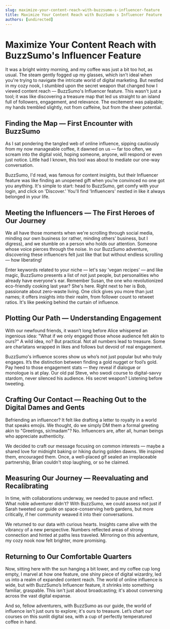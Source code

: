 ```yaml
---
slug: maximize-your-content-reach-with-buzzsumo-s-influencer-feature
title: Maximize Your Content Reach with BuzzSumo s Influencer Feature
authors: [undirected]
---
```



# Maximize Your Content Reach with BuzzSumo's Influencer Feature

It was a bright wintry morning, and my coffee was just a bit too hot, as usual. The steam gently fogged up my glasses, which isn't ideal when you're trying to navigate the intricate world of digital marketing. But nestled in my cozy nook, I stumbled upon the secret weapon that changed how I viewed content reach — BuzzSumo's Influencer feature. This wasn't just a tool; it was like discovering a treasure map that led us straight to an island full of followers, engagement, and relevance. The excitement was palpable; my hands trembled slightly, not from caffeine, but from the sheer potential.

## Finding the Map — First Encounter with BuzzSumo

As I sat pondering the tangled web of online influence, sipping cautiously from my now manageable coffee, it dawned on us — far too often, we scream into the digital void, hoping someone, anyone, will respond or even just notice. Little had I known, this tool was about to mediate our one-way conversation.

BuzzSumo, I'd read, was famous for content insights, but their Influencer feature was like finding an unopened gift when you’re convinced no one got you anything. It's simple to start: head to BuzzSumo, get comfy with your login, and click on 'Discover.' You'll find 'Influencers' nestled in like it always belonged in your life. 

## Meeting the Influencers — The First Heroes of Our Journey

We all have those moments when we're scrolling through social media, minding our own business (or rather, minding others' business, but I digress), and we stumble on a person who holds our attention. Someone whose voice pierces through the noise. In our BuzzSumo adventure, discovering these influencers felt just like that but without endless scrolling — how liberating! 

Enter keywords related to your niche — let's say 'vegan recipes' — and like magic, BuzzSumo presents a list of not just people, but personalities who already have everyone's ear. Remember Susan, the one who revolutionized eco-friendly cooking last year? She's here. Right next to her is Bob, passionate about zero-waste living. One click gives you more than just names; it offers insights into their realm, from follower count to retweet ratios. It's like peeking behind the curtain of influence.

## Plotting Our Path — Understanding Engagement 

With our newfound friends, it wasn’t long before Alice whispered an ingenious idea: "What if we only engaged those whose audience felt akin to ours?" A wild idea, no? But practical. Not all numbers lead to treasure. Some are charlatans wrapped in likes and follows but devoid of real engagement.

BuzzSumo's influence scores show us who’s not just popular but who truly engages. It’s the distinction between finding a gold nugget or fool’s gold. Pay heed to those engagement stats — they reveal if dialogue or monologue is at play. Our old pal Steve, who swodi course to digital-savvy stardom, never silenced his audience. His secret weapon? Listening before tweeting.

## Crafting Our Contact — Reaching Out to the Digital Dames and Gents

Befriending an influencer? It felt like drafting a letter to royalty in a world that speaks emojis. We thought, do we simply DM them a formal greeting akin to "Greetings, sir/madam"? No. Influencers are, after all, human beings who appreciate authenticity.

We decided to craft our message focusing on common interests — maybe a shared love for midnight baking or hiking during golden dawns. We inspired them, encouraged them. Once, a well-placed gif sealed an irreplaceable partnership, Brian couldn't stop laughing, or so he claimed.

## Measuring Our Journey — Reevaluating and Recalibrating 

In time, with collaborations underway, we needed to pause and reflect. What noble adventurer didn't? With BuzzSumo, we could assess not just if Sarah tweeted our guide on space-conserving herb gardens, but more critically, if her community weaved it into their conversations.

We returned to our data with curious hearts. Insights came alive with the vibrancy of a new perspective. Numbers reflected areas of strong connection and hinted at paths less traveled. Mirroring on this adventure, my cozy nook now felt brighter, more promising.

## Returning to Our Comfortable Quarters

Now, sitting here with the sun hanging a bit lower, and my coffee cup long empty, I marvel at how one feature, one shiny piece of digital wizardry, led us into a realm of expanded content reach. The world of online influence is wide, but with BuzzSumo’s Influencer feature, it shrinks into something familiar, graspable. This isn't just about broadcasting; it's about conversing across the vast digital expanse.

And so, fellow adventurers, with BuzzSumo as our guide, the world of influence isn't just ours to explore; it's ours to treasure. Let’s chart our courses on this sunlit digital sea, with a cup of perfectly temperatured coffee in hand.
